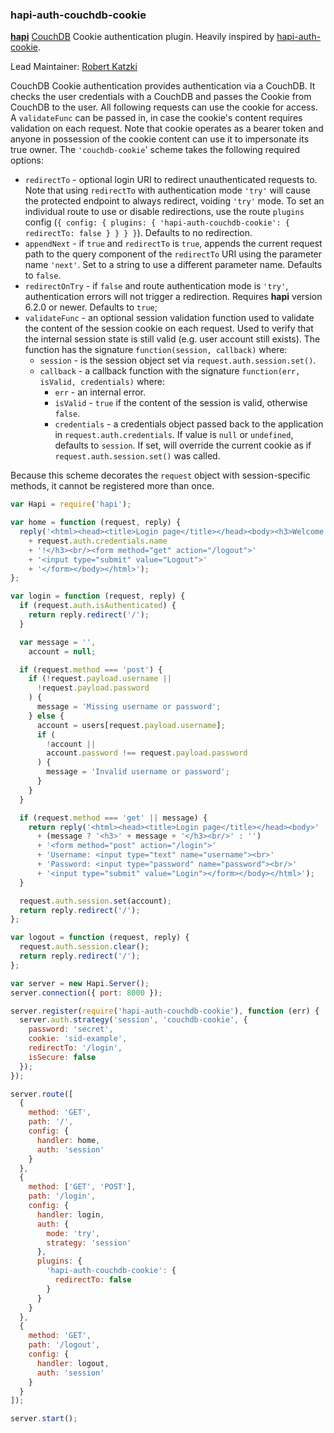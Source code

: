 ### hapi-auth-couchdb-cookie

[**hapi**](https://github.com/hapijs/hapi) [CouchDB](https://couchdb.apache.org/) Cookie authentication plugin. Heavily inspired by [hapi-auth-cookie](https://github.com/hapijs/hapi-auth-cookie/).

Lead Maintainer: [Robert Katzki](https://github.com/ro-ka)

CouchDB Cookie authentication provides authentication via a CouchDB. It checks the user credentials with a CouchDB and passes the Cookie from CouchDB to the user. All following requests can use the cookie for access. A `validateFunc` can be passed in, in case the cookie's content requires validation on each request. Note that cookie operates as a bearer token and anyone in possession of the cookie content can use it to impersonate its true owner. The `'couchdb-cookie`' scheme takes the following required options:

- `redirectTo` - optional login URI to redirect unauthenticated requests to. Note that using
  `redirectTo` with authentication mode `'try'` will cause the protected endpoint to always
  redirect, voiding `'try'` mode. To set an individual route to use or disable redirections, use the route `plugins` config (`{ config: { plugins: { 'hapi-auth-couchdb-cookie': { redirectTo: false } } } }`).
  Defaults to no redirection.
- `appendNext` - if `true` and `redirectTo` is `true`, appends the current request path to the query component of the `redirectTo` URI using the parameter name `'next'`. Set to a string to use a different parameter name. Defaults to `false`.
- `redirectOnTry` - if `false` and route authentication mode is `'try'`, authentication errors will not trigger a redirection. Requires **hapi** version 6.2.0 or newer. Defaults to `true`;
- `validateFunc` - an optional session validation function used to validate the content of the session cookie on each request. Used to verify that the internal session state is still valid (e.g. user account still exists). The function has the signature `function(session, callback)` where:
    - `session` - is the session object set via `request.auth.session.set()`.
    - `callback` - a callback function with the signature `function(err, isValid, credentials)` where:
        - `err` - an internal error.
        - `isValid` - `true` if the content of the session is valid, otherwise `false`.
        - `credentials` - a credentials object passed back to the application in
          `request.auth.credentials`. If value is `null` or `undefined`, defaults to `session`. If set, will override the current cookie as if `request.auth.session.set()` was called.

Because this scheme decorates the `request` object with session-specific methods, it cannot be registered more than once.

```javascript
var Hapi = require('hapi');

var home = function (request, reply) {
  reply('<html><head><title>Login page</title></head><body><h3>Welcome '
    + request.auth.credentials.name
    + '!</h3><br/><form method="get" action="/logout">'
    + '<input type="submit" value="Logout">'
    + '</form></body></html>');
};

var login = function (request, reply) {
  if (request.auth.isAuthenticated) {
    return reply.redirect('/');
  }

  var message = '',
    account = null;

  if (request.method === 'post') {
    if (!request.payload.username ||
      !request.payload.password
    ) {
      message = 'Missing username or password';
    } else {
      account = users[request.payload.username];
      if (
        !account ||
        account.password !== request.payload.password
      ) {
        message = 'Invalid username or password';
      }
    }
  }

  if (request.method === 'get' || message) {
    return reply('<html><head><title>Login page</title></head><body>'
      + (message ? '<h3>' + message + '</h3><br/>' : '')
      + '<form method="post" action="/login">'
      + 'Username: <input type="text" name="username"><br>'
      + 'Password: <input type="password" name="password"><br/>'
      + '<input type="submit" value="Login"></form></body></html>');
  }

  request.auth.session.set(account);
  return reply.redirect('/');
};

var logout = function (request, reply) {
  request.auth.session.clear();
  return reply.redirect('/');
};

var server = new Hapi.Server();
server.connection({ port: 8000 });

server.register(require('hapi-auth-couchdb-cookie'), function (err) {
  server.auth.strategy('session', 'couchdb-cookie', {
    password: 'secret',
    cookie: 'sid-example',
    redirectTo: '/login',
    isSecure: false
  });
});

server.route([
  {
    method: 'GET',
    path: '/',
    config: {
      handler: home,
      auth: 'session'
    }
  },
  {
    method: ['GET', 'POST'],
    path: '/login',
    config: {
      handler: login,
      auth: {
        mode: 'try',
        strategy: 'session'
      },
      plugins: {
        'hapi-auth-couchdb-cookie': {
          redirectTo: false
        }
      }
    }
  },
  {
    method: 'GET',
    path: '/logout',
    config: {
      handler: logout,
      auth: 'session'
    }
  }
]);

server.start();
```
